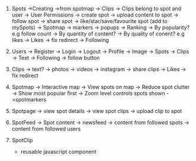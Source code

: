 1. Spots
    ->Creating
        ->from spotmap
    -> Clips
        -> Clips belong to spot and user
    -> User Permissions
        -> create spot
        -> upload content to spot
        -> follow spot
        -> share spot
        -> like/star/save/favourite spot (add to mySpots)
    -> Spotmap
        -> markers
        -> popups
    -> Ranking
        -> By popularity? e.g follow count
        -> By quantity of content?
        -> By quality of conent? e.g likes
    -> Likes
        -> fix redirect
    -> Following

2. Users
    -> Register
    -> Login
    -> Logout
    -> Profile
        -> Image
        -> Spots
        -> Clips
        -> Text
    -> Following
        -> follow button

3. Clips
    -> text?
    -> photos
    -> videos
    -> instagram
    -> share clips
     -> Likes
        -> fix redirect

3. Spotmap
    -> Interactive map
    -> View spots on map
        -> Reduce spot clutter
            -> Show most popular first
                -> Zoom level controls spots shown
    ->spotmarkers

4. Spotpage
    -> view spot details
    -> view spot clips
    -> upload clip to spot

5. SpotFeed
    -> Spot content
    -> newsfeed
        -> content from followed spots
        -> content from followed users

6. SpotClip
    * reusable javascript component

    